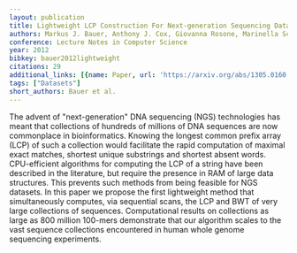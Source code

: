 ```yaml
---
layout: publication
title: Lightweight LCP Construction For Next-generation Sequencing Datasets
authors: Markus J. Bauer, Anthony J. Cox, Giovanna Rosone, Marinella Sciortino
conference: Lecture Notes in Computer Science
year: 2012
bibkey: bauer2012lightweight
citations: 29
additional_links: [{name: Paper, url: 'https://arxiv.org/abs/1305.0160'}]
tags: ["Datasets"]
short_authors: Bauer et al.
---
```

The advent of "next-generation" DNA sequencing (NGS) technologies has meant
that collections of hundreds of millions of DNA sequences are now commonplace
in bioinformatics. Knowing the longest common prefix array (LCP) of such a
collection would facilitate the rapid computation of maximal exact matches,
shortest unique substrings and shortest absent words. CPU-efficient algorithms
for computing the LCP of a string have been described in the literature, but
require the presence in RAM of large data structures. This prevents such
methods from being feasible for NGS datasets.
  In this paper we propose the first lightweight method that simultaneously
computes, via sequential scans, the LCP and BWT of very large collections of
sequences. Computational results on collections as large as 800 million
100-mers demonstrate that our algorithm scales to the vast sequence collections
encountered in human whole genome sequencing experiments.